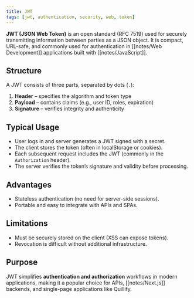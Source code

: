```yaml
---
title: JWT
tags: [jwt, authentication, security, web, token]
---
```

**JWT (JSON Web Token)** is an open standard (RFC 7519) used for securely transmitting information between parties as a JSON object. It is compact, URL-safe, and commonly used for authentication in [[notes/Web Development]] applications built with [[notes/JavaScript]].

## Structure
A JWT consists of three parts, separated by dots (`.`):  
1. **Header** – specifies the algorithm and token type  
2. **Payload** – contains claims (e.g., user ID, roles, expiration)  
3. **Signature** – verifies integrity and authenticity  

## Typical Usage
- User logs in and server generates a JWT signed with a secret.  
- The client stores the token (often in localStorage or cookies).  
- Each subsequent request includes the JWT (commonly in the `Authorization` header).  
- The server verifies the token’s signature and validity before processing.  

## Advantages
- Stateless authentication (no need for server-side sessions).  
- Portable and easy to integrate with APIs and SPAs.  

## Limitations
- Must be securely stored on the client (XSS can expose tokens).  
- Revocation is difficult without additional infrastructure.  

## Purpose
JWT simplifies **authentication and authorization** workflows in modern applications, making it a popular choice for APIs, [[notes/Next.js]] backends, and single-page applications like Quillify.